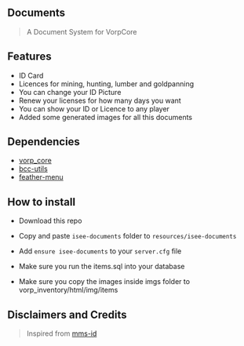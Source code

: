 ## Documents 

> A Document System for VorpCore

## Features
 
- ID Card
- Licences for mining, hunting, lumber and goldpanning
- You can change your ID Picture
- Renew your licenses for how many days you want
- You can show your ID or Licence to any player
- Added some generated images for all this documents

## Dependencies
- [vorp_core](https://github.com/VORPCORE/vorp-core-lua)
- [bcc-utils](https://github.com/BryceCanyonCounty/bcc-utils)
- [feather-menu](https://github.com/FeatherFramework/feather-menu)

## How to install
* Download this repo
* Copy and paste `isee-documents` folder to `resources/isee-documents`
* Add `ensure isee-documents` to your `server.cfg` file

* Make sure you run the items.sql into your database
* Make sure you copy the images inside imgs folder to vorp_inventory/html/img/items


## Disclaimers and Credits
> Inspired from [mms-id](https://github.com/RetryR1v2/mms-id)